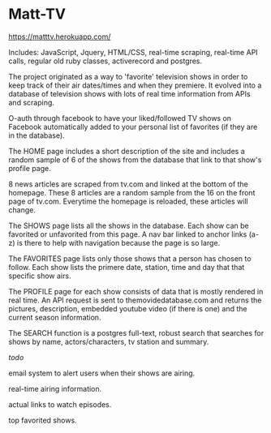 # Matt-TV

https://matttv.herokuapp.com/

Includes: JavaScript, Jquery, HTML/CSS, real-time scraping, real-time API calls, regular old ruby classes, activerecord and postgres.

The project originated as a way to 'favorite' television shows in order to keep track of their air dates/times and when they premiere. It evolved into a database of television shows with lots of real time information from APIs and scraping.

O-auth through facebook to have your liked/followed TV shows on Facebook automatically added to your personal list of favorites (if they are in the database).

The HOME page includes a short description of the site and includes a random sample of 6 of the shows from the database that link to that show's profile page. 

8 news articles are scraped from tv.com and linked at the bottom of the homepage. These 8 articles are a random sample from the 16 on the front page of tv.com. Everytime the homepage is reloaded, these articles will change.

The SHOWS page lists all the shows in the database. Each show can be favorited or unfavorited from this page. A nav bar linked to anchor links (a-z) is there to help with navigation because the page is so large.

The FAVORITES page lists only those shows that a person has chosen to follow. Each show lists the primere date, station, time and day that that specific show airs.

The PROFILE page for each show consists of data that is mostly rendered in real time. An API request is sent to themovidedatabase.com and returns the pictures, description, embedded youtube video (if there is one) and the current season information.

The SEARCH function is a postgres full-text, robust search that searches for shows by name, actors/characters, tv station and summary.

*todo*

email system to alert users when their shows are airing.

real-time airing information.

actual links to watch episodes.

top favorited shows.
